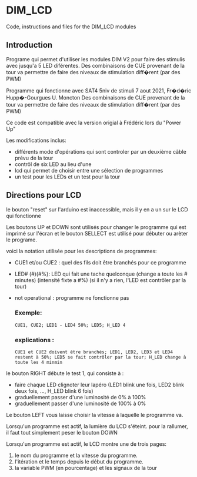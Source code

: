 # DIM_LCD
Code, instructions and files for the DIM_LCD modules

## Introduction
Programe qui permet d'utiliser les modules DIM V2 pour faire des stimulis avec jusqu'a 5 LED diférentes.
Des combinaisons de CUE provenant de la tour va permettre
de faire des niveaux de stimulation diff�rent (par des PWM)
 
Programme qui fonctionne avec SAT4 5niv de stimuli
7 aout 2021, Fr�d�ric Hupp�-Gourgues U. Moncton
Des combinaisons de CUE provenant de la tour va permettre
de faire des niveaux de stimulation diff�rent (par des PWM)

Ce code est compatible avec la version origial à Frédéric lors du "Power Up"

Les modifications inclus:
- différents mode d'opérations qui sont controler par un deuxième câble prévu de la tour
- contrôl de six LED au lieu d'une
- lcd qui permet de choisir entre une sélection de programmes
- un test pour les LEDs et un test pour la tour

## Directions pour LCD
le bouton "reset" sur l'arduino est inaccessible, mais il y en a un sur le LCD qui fonctionne
  
Les boutons UP et DOWN sont utilisés pour changer le programme qui est imprimé sur l'écran et
le bouton SELLECT est utilisé pour débuter ou arèter le programe. 

voici la notation utilisée pour les descriptions de programmes:
- CUE1 et/ou CUE2 : quel des fils doit être branchés pour ce programme
- LED# (#)(#%): LED qui fait une tache quelconque (change a toute les # minutes) (intensité fixte a #%) (si il n'y a rien, l'LED est contrôler par la tour)
- not operational : programme ne fonctionne pas   

  ### Exemple:
  ```
  CUE1, CUE2; LED1 - LED4 50%; LED5; H_LED 4
  ```
  
  ### explications : 
  ```
  CUE1 et CUE2 doivent être branchés; LED1, LED2, LED3 et LED4 restent à 50%; LED5 se fait contrôler par la tour; H_LED change à toute les 4 minmin
  ```

le bouton RIGHT débute le test 1, qui consiste à :
- faire chaque LED clignoter leur lapéro (LED1 blink une fois, LED2 blink deux fois, ..., H_LED blink 6 fois)
- graduellement passer d'une luminosité de 0% à 100%
- graduellement passer d'une luminosité de 100% à 0%

Le bouton LEFT vous laisse choisir la vitesse à laquelle le programme va.

Lorsqu'un programme est actif, la lumière du LCD s'éteint. pour la rallumer, il faut tout simplement peser le bouton DOWN

Lorsqu'un programme est actif, le LCD montre une de trois pages:
1. le nom du programme et la vitesse du programme.
2. l'itération et le temps depuis le début du programme.
3. la variable PWM (en pourcentage) et les signaux de la tour
